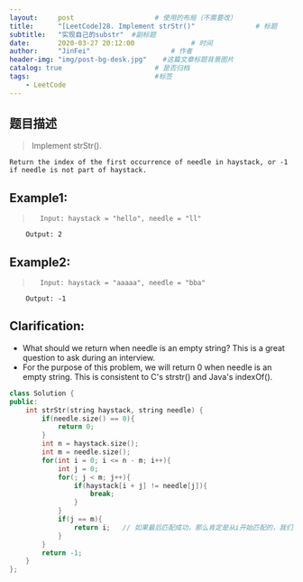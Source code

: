 ```yaml
---
layout:     post                    # 使用的布局（不需要改） 
title:      "[LeetCode]28. Implement strStr()"               # 标题  
subtitle:   "实现自己的substr"  #副标题 
date:       2020-03-27 20:12:00              # 时间 
author:     "JinFei"                    # 作者 
header-img: "img/post-bg-desk.jpg"    #这篇文章标题背景图片 
catalog: true                       # 是否归档 
tags:                               #标签     
    - LeetCode 
---
```



## 题目描述
>   Implement strStr().

    Return the index of the first occurrence of needle in haystack, or -1 if needle is not part of haystack.


## Example1:
 
>       Input: haystack = "hello", needle = "ll"
        Output: 2



## Example2:
 
>       Input: haystack = "aaaaa", needle = "bba"
        Output: -1


## Clarification:
- What should we return when needle is an empty string? This is a great question to ask during an interview.
- For the purpose of this problem, we will return 0 when needle is an empty string. This is consistent to C's strstr() and Java's indexOf().

```C++
class Solution {
public:
    int strStr(string haystack, string needle) {
        if(needle.size() == 0){
            return 0;
        }
        int n = haystack.size();
        int m = needle.size();
        for(int i = 0; i <= n - m; i++){
            int j = 0;
            for(; j < m; j++){
                if(haystack[i + j] != needle[j]){
                    break;
                }
            }
            if(j == m){
                return i;   // 如果最后匹配成功，那么肯定是从i开始匹配的，我们只需要返回i即可
            }
        }
        return -1;
    }
};
```
